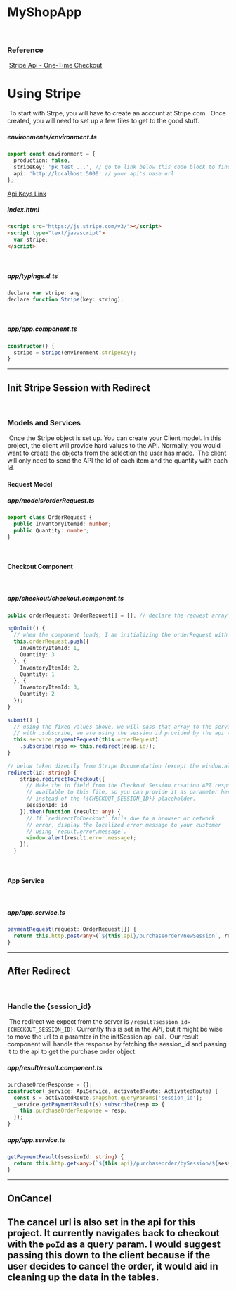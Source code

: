 # MyShopApp
​
### Reference
​
[Stripe Api - One-Time Checkout](https://stripe.com/docs/payments/checkout/one-time)
​
# Using Stripe
​
To start with Strpe, you will have to create an account at Stripe.com.
​
Once created, you will need to set up a few files to get to the good stuff.
​
##### environments/environment.ts
```typescript
export const environment = {
  production: false,
  stripeKey: 'pk_test_...', // go to link below this code block to find your Publishable key
  api: 'http://localhost:5000' // your api's base url
};
```
[Api Keys Link](https://dashboard.stripe.com/test/apikeys)
​
##### index.html
```html
<script src="https://js.stripe.com/v3/"></script>
<script type="text/javascript">
  var stripe;
</script>
```
​
##### app/typings.d.ts
```javascript
declare var stripe: any;
declare function Stripe(key: string);
```
​
##### app/app.component.ts
```typescript
constructor() {
  stripe = Stripe(environment.stripeKey);
}
```
---
## Init Stripe Session with Redirect
​
### Models and Services
​
Once the Stripe object is set up. You can create your Client model. In this project, the client will provide hard values to the API. Normally, you would want to create the objects from the selection the user has made.
​
The client will only need to send the API the Id of each item and the quantity with each Id.
​
#### Request Model
##### app/models/orderRequest.ts
```typescript
export class OrderRequest {
  public InventoryItemId: number;
  public Quantity: number;
}
```
​
#### Checkout Component
​
##### app/checkout/checkout.component.ts
```typescript
public orderRequest: OrderRequest[] = []; // declare the request array
​
ngOnInit() {
  // when the component loads, I am initializing the orderRequest with fixed values.
  this.orderRequest.push({
    InventoryItemId: 1,
    Quantity: 3
  }, {
    InventoryItemId: 2,
    Quantity: 1
  }, {
    InventoryItemId: 3,
    Quantity: 2
  });
}
​
submit() {
  // using the fixed values above, we will pass that array to the service.
  // with .subscribe, we are using the session id provided by the api to redirect to the appropriate session within Stripe.
  this.service.paymentRequest(this.orderRequest)
    .subscribe(resp => this.redirect(resp.id));
}
​
// below taken directly from Stripe Documentation (except the window.alert)
redirect(id: string) {
    stripe.redirectToCheckout({
      // Make the id field from the Checkout Session creation API response
      // available to this file, so you can provide it as parameter here
      // instead of the {{CHECKOUT_SESSION_ID}} placeholder.
      sessionId: id
    }).then(function (result: any) {
      // If `redirectToCheckout` fails due to a browser or network
      // error, display the localized error message to your customer
      // using `result.error.message`.
      window.alert(result.error.message);
    });
  }
```
​
#### App Service
​
##### app/app.service.ts
```typescript
paymentRequest(request: OrderRequest[]) {
  return this.http.post<any>(`${this.api}/purchaseorder/newSession`, request);
}
```
---
## After Redirect
​
### Handle the {session_id}
​
The redirect we expect from the server is `/result?session_id={CHECKOUT_SESSION_ID}`. Currently this is set in the API, but it might be wise to move the url to a paramter in the initSession api call.
​
Our result component will handle the response by fetching the session_id and passing it to the api to get the purchase order object.
​
##### app/result/result.component.ts
```typescript
purchaseOrderResponse = {};
constructor(_service: ApiService, activatedRoute: ActivatedRoute) {
  const s = activatedRoute.snapshot.queryParams['session_id'];
  _service.getPaymentResult(s).subscribe(resp => {
    this.purchaseOrderResponse = resp;
  });
}
```
##### app/app.service.ts
```typescript
getPaymentResult(sessionId: string) {
  return this.http.get<any>(`${this.api}/purchaseorder/bySession/${sessionId}`);
}
```
---
## OnCancel
​
The cancel url is also set in the api for this project. It currently navigates back to checkout with the `poId` as a query param. I would suggest passing this down to the client because if the user decides to cancel the order, it would aid in cleaning up the data in the tables.
​
---